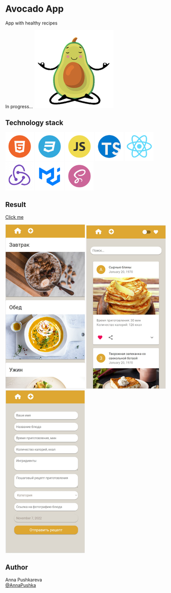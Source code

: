 # Avocado App

App with healthy recipes

In progress...
<img src="src/img/avocado.gif" alt="avocado" width="250px"/>

## Technology stack
<p><img src="src/img/HTML.png" alt="HTML" width="90rem"/>
<img src="src/img/CSS.png" alt="CSS" width="90rem"/>
<img src="src/img/JS.png" alt="JS" width="90rem"/>
<img src="src/img/TS.png" alt="TS" width="90rem"/>
<img src="src/img/react.png" alt="react" width="90rem"/>
<img src="src/img/Redux.png" alt="redux" width="90rem"/>
<img src="src/img/MUI.png" alt="MUI" width="90rem"/>
<img src="src/img/sass.png" alt="sass" width="90rem"/>
</p>

## Result

[Сlick me](https://annapushka.github.io/avocado_app)<br>
<p><img src="src/img/result1.jpg" alt="result" width="250px"/>
<img src="src/img/result2.jpg" alt="result" width="250px"/>
<img src="src/img/result3.jpg" alt="result" width="250px"/></p>

## Author

Anna Pushkareva<br>
[@AnnaPushka](https://github.com/annapushka)
